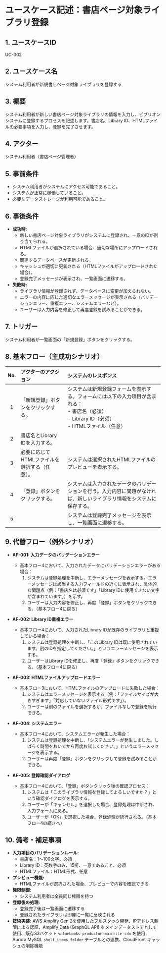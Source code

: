 # ユースケース記述：書店ページ対象ライブラリ登録

## 1. ユースケースID
UC-002

## 2. ユースケース名
システム利用者が新規書店ページ対象ライブラリを登録する

## 3. 概要
システム利用者が新しい書店ページ対象ライブラリの情報を入力し、ビブリオンシステムに登録するプロセスを記述します。書店名、Library ID、HTMLファイルの必要事項を入力し、登録を完了させます。

## 4. アクター
システム利用者（書店ページ管理者）

## 5. 事前条件
* システム利用者がシステムにアクセス可能であること。
* システムが正常に稼働していること。
* 必要なデータストレージが利用可能であること。

## 6. 事後条件
* **成功時:**
    * 新しい書店ページ対象ライブラリがシステムに登録され、一意のIDが割り当てられる。
    * HTMLファイルが選択されている場合、適切な場所にアップロードされる。
    * 関連するデータベースが更新される。
    * キャッシュが適切に更新される（HTMLファイルがアップロードされた場合）。
    * 登録完了メッセージが表示され、一覧画面に遷移する。
* **失敗時:**
    * ライブラリ情報が登録されず、データベースに変更が加えられない。
    * エラーの内容に応じた適切なエラーメッセージが表示される（バリデーションエラー、重複エラー、システムエラーなど）。
    * ユーザーは入力内容を修正して再度登録を試みることができる。

## 7. トリガー
システム利用者が一覧画面の「新規登録」ボタンをクリックする。

## 8. 基本フロー（主成功シナリオ）
| No. | アクターのアクション                                                                 | システムのレスポンス                                                                                                                                                                                                                                                           |
| :-: | :----------------------------------------------------------------------------------- | :----------------------------------------------------------------------------------------------------------------------------------------------------------------------------------------------------------------------------------------------------------------------------- |
| 1   | 「新規登録」ボタンをクリックする。                                                                   | システムは新規登録フォームを表示する。フォームには以下の入力項目が含まれる：<br>- 書店名（必須）<br>- Library ID（必須）<br>- HTMLファイル（任意） |
| 2   | 書店名とLibrary IDを入力する。 |                                                                                                                                                                                                                                                              |
| 3   | 必要に応じてHTMLファイルを選択する（任意）。                                                                      | システムは選択されたHTMLファイルのプレビューを表示する。                                                                                                                                                                                            |
| 4   | 「登録」ボタンをクリックする。                                                                      | システムは入力されたデータのバリデーションを行う。入力内容に問題がなければ、新しいライブラリ情報をシステムに保存する。                                                                                                                                                                                            |
| 5   |                                                                                      | システムは登録完了メッセージを表示し、一覧画面に遷移する。                                                                                                                                                                                            |

## 9. 代替フロー（例外シナリオ）
* **AF-001: 入力データのバリデーションエラー**
    * 基本フロー4において、入力されたデータにバリデーションエラーがある場合：
        1.  システムは登録処理を中断し、エラーメッセージを表示する。エラーメッセージは該当する入力フィールドの近くに表示され、具体的な問題点（例：「書店名は必須です」「Library IDに使用できない文字が含まれています」）を示す。
        2.  ユーザーは入力内容を修正し、再度「登録」ボタンをクリックできる。（基本フロー4に戻る）

* **AF-002: Library ID重複エラー**
    * 基本フロー4において、入力されたLibrary IDが既存のライブラリと重複している場合：
        1.  システムは登録処理を中断し、「このLibrary IDは既に使用されています。別のIDを指定してください。」というエラーメッセージを表示する。
        2.  ユーザーはLibrary IDを修正し、再度「登録」ボタンをクリックできる。（基本フロー4に戻る）

* **AF-003: HTMLファイルアップロードエラー**
    * 基本フロー3において、HTMLファイルのアップロードに失敗した場合：
        1.  システムはエラーメッセージを表示する（例：「ファイルサイズが大きすぎます」「対応していないファイル形式です」）。
        2.  ユーザーは別のファイルを選択するか、ファイルなしで登録を続行できる。

* **AF-004: システムエラー**
    * 基本フロー4において、システムエラーが発生した場合：
        1.  システムは登録処理を中断し、「システムエラーが発生しました。しばらく時間をおいてから再度お試しください。」というエラーメッセージを表示する。
        2.  ユーザーは再度「登録」ボタンをクリックして登録を試みることができる。

* **AF-005: 登録確認ダイアログ**
    * 基本フロー4において、「登録」ボタンクリック後の確認プロセス：
        1.  システムは「このライブラリ情報を登録してよろしいですか？」という確認ダイアログを表示する。
        2.  ユーザーが「キャンセル」を選択した場合、登録処理は中断され、入力フォームに戻る。
        3.  ユーザーが「OK」を選択した場合、登録処理が続行される。（基本フロー4の続きへ）

## 10. 備考・補足事項
* **入力項目のバリデーションルール:**
    * 書店名：1～100文字、必須
    * Library ID：英数字のみ、15桁、一意であること、必須
    * HTMLファイル：HTML形式、任意
* **プレビュー機能:**
    * HTMLファイルが選択された場合、プレビューで内容を確認できる
* **権限制御:**
    * システム利用者は全員同じ権限を持つ
* **登録後の処理:**
    * 登録完了後は一覧画面に遷移する
    * 登録されたライブラリは即座に一覧に反映される
* **技術実装:** AWS Amplify Gen 2を使用したフルスタック開発、IPアドレス制限による認証、Amplify Data (GraphQL API) をメインデータストアとして使用、既存S3バケット `valuebooks-producton-mainsite-cdn` を使用、Aurora MySQL `shelf_items_folder` テーブルとの連携、CloudFront キャッシュの削除機能
